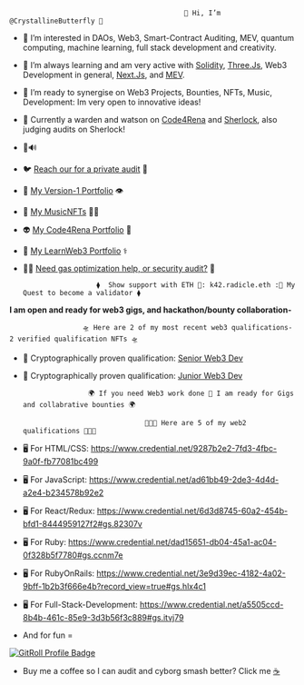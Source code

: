                                                🦋 Hi, I’m @CrystallineButterfly 🦋
- 👀 I’m interested in DAOs, Web3, Smart-Contract Auditing, MEV, quantum computing, machine learning, full stack development and creativity. 
- 🌱 I’m always learning and am very active with [Solidity](https://github.com/ethereum/solidity), [Three.Js](https://github.com/mrdoob/three.js), Web3 Development in general, [Next.Js](https://github.com/vercel/next.js), and [MEV](https://ethereum.org/en/developers/docs/mev/).
- 💞️ I’m ready to synergise on Web3 Projects, Bounties, NFTs, Music, Development: Im very open to innovative ideas!
- 🦉 Currently a warden and watson on [Code4Rena](https://code4rena.com/@K42) and [Sherlock](https://audits.sherlock.xyz/watson/K42), also judging audits on Sherlock! 
- 🦇🔊

- 🐦 [Reach our for a private audit](https://t.me/IAMK42) 🙏
- 👾 [My Version-1 Portfolio](https://just-a-realm-p2.vercel.app/) 👁️
- 🦋 [My MusicΝFTs](https://foundation.app/@CrystallineButterfly) 🏄‍♀️
- 👽 [My Code4Rena Portfolio](https://code4rena.com/@K42) 💎
- 🔮 [My LearnWeb3 Portfolio](https://learnweb3.io/u/K42/) ⚕️
- 🕵️‍♂️ [Need gas optimization help, or security audit?](https://audits.sherlock.xyz/watson/K42) 🗿

                        ⧫  Show support with ETH 🌊: k42.radicle.eth :🌊 My Quest to become a validator ⧫ 


 **I am open and ready for web3 gigs, and hackathon/bounty collaboration-**


                      🛸 Here are 2 of my most recent web3 qualifications- 2 verified qualification NFTs 🛸

- 🤖 Cryptographically proven qualification: [Senior Web3 Dev](https://opensea.io/assets/matic/0x60576a64851c5b42e8c57e3e4a5cf3cf4eeb2ed6/5746)

- 🤖 Cryptographically proven qualification: [Junior Web3 Dev](https://opensea.io/assets/matic/0x60576a64851c5b42e8c57e3e4a5cf3cf4eeb2ed6/6571)

                      🌍 If you need Web3 work done 🔮 I am ready for Gigs and collabrative bounties 🌍

                                    👨🏼‍🚀 Here are 5 of my web2 qualifications 👨🏼‍🚀 

- 🖥 For HTML/CSS: https://www.credential.net/9287b2e2-7fd3-4fbc-9a0f-fb77081bc499

- 🖥 For JavaScript:  https://www.credential.net/ad61bb49-2de3-4d4d-a2e4-b234578b92e2

- 🖥 For React/Redux: https://www.credential.net/6d3d8745-60a2-454b-bfd1-8444959127f2#gs.82307v

- 🖥 For Ruby: https://www.credential.net/dad15651-db04-45a1-ac04-0f328b5f7780#gs.ccnm7e

- 🖥 For RubyOnRails: https://www.credential.net/3e9d39ec-4182-4a02-9bff-1b2b3f666e4b?record_view=true#gs.hlx4c1

- 🖥 For Full-Stack-Development: https://www.credential.net/a5505ccd-8b4b-461c-85e9-3d3b56f3c889#gs.itvj79

<!---
CrystallineButterfly/WELCOME TO MANY WAVES! 

I am an adjacent creator; 4 progressive waves 2 expansive waves 4 all 2 enjoy! 

LETS CREATE THE BEST REALITIES WE CAN 4 ALL LIFE, ALL BEINGS, AND MORE = 2 THE BEST REALITY FOR LIFE!!

--->

- And for fun = 

<a href="https://gitroll.io/profile/uR6uUGRvXLXMJuP3CQoNNii9KM8R2" target="_blank"><img src="https://gitroll.io/api/badges/profiles/v1/uR6uUGRvXLXMJuP3CQoNNii9KM8R2" alt="GitRoll Profile Badge"/></a>


- Buy me a coffee so I can audit and cyborg smash better? Click me [☕](buymeacoffee.com/crystallinek42)
